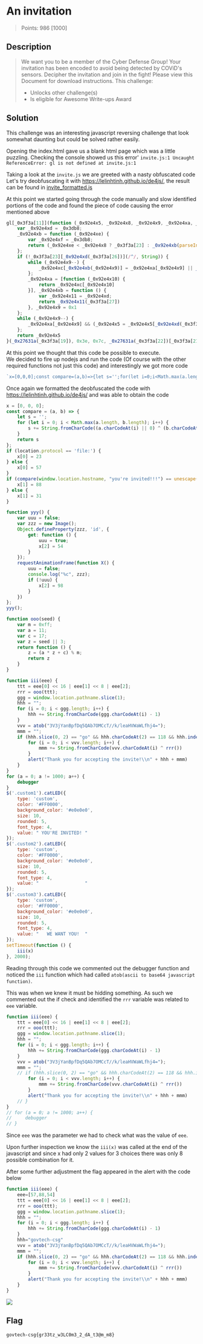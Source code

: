 # An invitation

> Points: 986 [1000]

## Description

>We want you to be a member of the Cyber Defense Group! Your invitation has been encoded to avoid being detected by COViD's sensors. Decipher the invitation and join in the fight!
>Please view this Document for download instructions.
>This challenge:
>- Unlocks other challenge(s)
>- Is eligible for Awesome Write-ups Award

## Solution
This challenge was an interesting javascript reversing challenge that look somewhat daunting but could be solved rather easily.

Opening the index.html gave us a blank html page which was a little puzzling. Checking the console showed us this error'
`invite.js:1 Uncaught ReferenceError: gl is not defined
    at invite.js:1`  

Taking a look at the `invite.js` we are greeted with a nasty obfuscated code
Let's try deobfuscating it with https://lelinhtinh.github.io/de4js/, the result can be found in [invite_formatted.js](invite_formatted.js)  

At this point we started going through the code manually and slow identified portions of the code and found the piece of code causing the error mentioned above

```javascript
gl[_0x3f3a[11]](function (_0x92e4x5, _0x92e4x8, _0x92e4x9, _0x92e4xa, _0x92e4xb, _0x92e4xc) {
    var _0x92e4xd = _0x3db8;
    _0x92e4xb = function (_0x92e4xe) {
        var _0x92e4xf = _0x3db8;
        return (_0x92e4xe < _0x92e4x8 ? _0x3f3a[23] : _0x92e4xb(parseInt(_0x92e4xe / _0x92e4x8))) + ((_0x92e4xe = _0x92e4xe % _0x92e4x8) > 0x23 ? String[_0x3f3a[24]](_0x92e4xe + 0x1d) : _0x92e4xe[_0x92e4xf(_0x3f3a[25])](0x24))
    };
    if (!_0x3f3a[23][_0x92e4xd(_0x3f3a[26])](/^/, String)) {
        while (_0x92e4x9--) {
            _0x92e4xc[_0x92e4xb(_0x92e4x9)] = _0x92e4xa[_0x92e4x9] || _0x92e4xb(_0x92e4x9)
        };
        _0x92e4xa = [function (_0x92e4x10) {
            return _0x92e4xc[_0x92e4x10]
        }], _0x92e4xb = function () {
            var _0x92e4x11 = _0x92e4xd;
            return _0x92e4x11(_0x3f3a[27])
        }, _0x92e4x9 = 0x1
    };
    while (_0x92e4x9--) {
        _0x92e4xa[_0x92e4x9] && (_0x92e4x5 = _0x92e4x5[_0x92e4xd(_0x3f3a[26])](new RegExp(_0x3f3a[28] + _0x92e4xb(_0x92e4x9) + _0x3f3a[28], _0x3f3a[29]), _0x92e4xa[_0x92e4x9]))
    };
    return _0x92e4x5
}(_0x27631a(_0x3f3a[19]), 0x3e, 0x7c, _0x27631a(_0x3f3a[22])[_0x3f3a[21]](_0x3f3a[20]), 0x0, {}))
```

At this point we thought that this code be possible to execute.  
We decided to fire up nodejs and run the code (Of course with the other required functions not just this code) and interestingly we got more code

```javascript
`x=[0,0,0];const compare=(a,b)=>{let s='';for(let i=0;i<Math.max(a.length,b.length);i++){s+=String.fromCharCode((a.charCodeAt(i)||0)^(b.charCodeAt(i)||0))}return s};if(location.protocol=='file:'){x[0]=23}else{x[0]=57}if(compare(window.location.hostname,"you're invited!!!")==unescape("%1E%00%03S%17%06HD%0D%02%0FZ%09%0BB@M")){x[1]=88}else{x[1]=31}function yyy(){var uuu=false;var zzz=new Image();Object.defineProperty(zzz,'id',{get:function(){uuu=true;x[2]=54}});requestAnimationFrame(function X(){uuu=false;console.log("%c",zzz);if(!uuu){x[2]=98}})};yyy();function ooo(seed){var m=0xff;var a=11;var c=17;var z=seed||3;return function(){z=(a*z+c)%m;return z}}function iii(eee){ttt=eee[0]<<16|eee[1]<<8|eee[2];rrr=ooo(ttt);ggg=window.location.pathname.slice(1);hhh="";for(i=0;i<ggg.length;i++){hhh+=String.fromCharCode(ggg.charCodeAt(i)-1)}vvv=atob("3V3jYanBpfDq5QAb7OMCcT//k/leaHVWaWLfhj4=");mmm="";if(hhh.slice(0,2)=="go"&&hhh.charCodeAt(2)==118&&hhh.indexOf('ech-c')==4){for(i=0;i<vvv.length;i++){mmm+=String.fromCharCode(vvv.charCodeAt(i)^rrr())}alert("Thank you for accepting the invite!\\n"+hhh+mmm)}}for(a=0;a!=1000;a++){debugger}$('.custom1').catLED({type:'custom',color:'#FF0000',background_color:'#e0e0e0',size:10,rounded:5,font_type:4,value:" YOU'RE INVITED! "});$('.custom2').catLED({type:'custom',color:'#FF0000',background_color:'#e0e0e0',size:10,rounded:5,font_type:4,value:"                 "});$('.custom3').catLED({type:'custom',color:'#FF0000',background_color:'#e0e0e0',size:10,rounded:5,font_type:4,value:"   WE WANT YOU!  "});setTimeout(function(){iii(x)},2000);`
```
Once again we formatted the deobfuscated the code with https://lelinhtinh.github.io/de4js/ and was able to obtain the code

```javascript
x = [0, 0, 0];
const compare = (a, b) => {
    let s = '';
    for (let i = 0; i < Math.max(a.length, b.length); i++) {
        s += String.fromCharCode((a.charCodeAt(i) || 0) ^ (b.charCodeAt(i) || 0))
    }
    return s
};
if (location.protocol == 'file:') {
    x[0] = 23
} else {
    x[0] = 57
}
if (compare(window.location.hostname, "you're invited!!!") == unescape("%1E%00%03S%17%06HD%0D%02%0FZ%09%0BB@M")) {
    x[1] = 88
} else {
    x[1] = 31
}

function yyy() {
    var uuu = false;
    var zzz = new Image();
    Object.defineProperty(zzz, 'id', {
        get: function () {
            uuu = true;
            x[2] = 54
        }
    });
    requestAnimationFrame(function X() {
        uuu = false;
        console.log("%c", zzz);
        if (!uuu) {
            x[2] = 98
        }
    })
};
yyy();

function ooo(seed) {
    var m = 0xff;
    var a = 11;
    var c = 17;
    var z = seed || 3;
    return function () {
        z = (a * z + c) % m;
        return z
    }
}

function iii(eee) {
    ttt = eee[0] << 16 | eee[1] << 8 | eee[2];
    rrr = ooo(ttt);
    ggg = window.location.pathname.slice(1);
    hhh = "";
    for (i = 0; i < ggg.length; i++) {
        hhh += String.fromCharCode(ggg.charCodeAt(i) - 1)
    }
    vvv = atob("3V3jYanBpfDq5QAb7OMCcT//k/leaHVWaWLfhj4=");
    mmm = "";
    if (hhh.slice(0, 2) == "go" && hhh.charCodeAt(2) == 118 && hhh.indexOf('ech-c') == 4) {
        for (i = 0; i < vvv.length; i++) {
            mmm += String.fromCharCode(vvv.charCodeAt(i) ^ rrr())
        }
        alert("Thank you for accepting the invite!\\n" + hhh + mmm)
    }
}
for (a = 0; a != 1000; a++) {
    debugger
}
$('.custom1').catLED({
    type: 'custom',
    color: '#FF0000',
    background_color: '#e0e0e0',
    size: 10,
    rounded: 5,
    font_type: 4,
    value: " YOU'RE INVITED! "
});
$('.custom2').catLED({
    type: 'custom',
    color: '#FF0000',
    background_color: '#e0e0e0',
    size: 10,
    rounded: 5,
    font_type: 4,
    value: "                 "
});
$('.custom3').catLED({
    type: 'custom',
    color: '#FF0000',
    background_color: '#e0e0e0',
    size: 10,
    rounded: 5,
    font_type: 4,
    value: "   WE WANT YOU!  "
});
setTimeout(function () {
    iii(x)
}, 2000);
```
Reading through this code we commented out the debugger function and noticed the `iii` function which had called `atob(ascii to base64 javascript function)`.

This was when we knew it must be hidding something. As such we commented out the if check and identified the `rrr` variable was related to `eee` variable.
``` javascript
function iii(eee) {
    ttt = eee[0] << 16 | eee[1] << 8 | eee[2];
    rrr = ooo(ttt);
    ggg = window.location.pathname.slice(1);
    hhh = "";
    for (i = 0; i < ggg.length; i++) {
        hhh += String.fromCharCode(ggg.charCodeAt(i) - 1)
    }
    vvv = atob("3V3jYanBpfDq5QAb7OMCcT//k/leaHVWaWLfhj4=");
    mmm = "";
    // if (hhh.slice(0, 2) == "go" && hhh.charCodeAt(2) == 118 && hhh.indexOf('ech-c') == 4) {
        for (i = 0; i < vvv.length; i++) {
            mmm += String.fromCharCode(vvv.charCodeAt(i) ^ rrr())
        }
        alert("Thank you for accepting the invite!\\n" + hhh + mmm)
    // }
}
// for (a = 0; a != 1000; a++) {
//     debugger
// }
```
Since `eee` was the parameter we had to check what was the value of `eee`.  

Upon further inspection we know the `iii(x)` was called at the end of the javascript and since x had only 2 values for 3 choices there was only 8 possible combination for it.  

After some further adjustment the flag appeared in the alert with the code below

```javascript
function iii(eee) {
    eee=[57,88,54]
    ttt = eee[0] << 16 | eee[1] << 8 | eee[2];
    rrr = ooo(ttt);
    ggg = window.location.pathname.slice(1);
    hhh = "";
    for (i = 0; i < ggg.length; i++) {
        hhh += String.fromCharCode(ggg.charCodeAt(i) - 1)
    }
    hhh="govtech-csg"
    vvv = atob("3V3jYanBpfDq5QAb7OMCcT//k/leaHVWaWLfhj4=");
    mmm = "";
    if (hhh.slice(0, 2) == "go" && hhh.charCodeAt(2) == 118 && hhh.indexOf('ech-c') == 4) {
        for (i = 0; i < vvv.length; i++) {
            mmm += String.fromCharCode(vvv.charCodeAt(i) ^ rrr())
        }
        alert("Thank you for accepting the invite!\\n" + hhh + mmm)
    }
}
```
![](solution.png)
## Flag
`govtech-csg{gr33tz_w3LC0m3_2_dA_t3@m_m8}`
